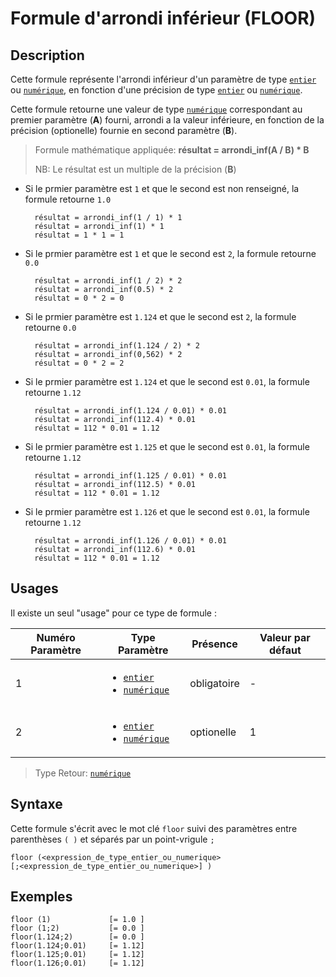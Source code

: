 # Formule d'arrondi inférieur (FLOOR)

## Description

Cette formule représente l'arrondi inférieur d'un paramètre de type  [`entier`][valeur-de-retour] ou [`numérique`][valeur-de-retour], en fonction d'une précision de type [`entier`][valeur-de-retour] ou [`numérique`][valeur-de-retour].

Cette formule retourne une valeur de type [`numérique`][valeur-de-retour] correspondant au premier paramètre (__A__) fourni, arrondi a la valeur inférieure, en fonction de la précision (optionelle) fournie en second paramètre (__B__).

> Formule mathématique appliquée: __résultat = arrondi_inf(A / B) * B__
>
> NB: Le résultat est un multiple de la précision (__B__)

- Si le prmier paramètre est `1` et que le second est non renseigné, la formule retourne `1.0`

        résultat = arrondi_inf(1 / 1) * 1
        résultat = arrondi_inf(1) * 1
        résultat = 1 * 1 = 1

- Si le prmier paramètre est `1` et que le second est `2`, la formule retourne `0.0`

        résultat = arrondi_inf(1 / 2) * 2
        résultat = arrondi_inf(0.5) * 2
        résultat = 0 * 2 = 0

- Si le prmier paramètre est `1.124` et que le second est `2`, la formule retourne `0.0`

        résultat = arrondi_inf(1.124 / 2) * 2
        résultat = arrondi_inf(0,562) * 2
        résultat = 0 * 2 = 2

- Si le prmier paramètre est `1.124` et que le second est `0.01`, la formule retourne `1.12`

        résultat = arrondi_inf(1.124 / 0.01) * 0.01
        résultat = arrondi_inf(112.4) * 0.01
        résultat = 112 * 0.01 = 1.12

- Si le prmier paramètre est `1.125` et que le second est `0.01`, la formule retourne `1.12`

        résultat = arrondi_inf(1.125 / 0.01) * 0.01
        résultat = arrondi_inf(112.5) * 0.01
        résultat = 112 * 0.01 = 1.12

- Si le prmier paramètre est `1.126` et que le second est `0.01`, la formule retourne `1.12`

        résultat = arrondi_inf(1.126 / 0.01) * 0.01
        résultat = arrondi_inf(112.6) * 0.01
        résultat = 112 * 0.01 = 1.12

## Usages

Il existe un seul "usage" pour ce type de formule :

|Numéro Paramètre|Type Paramètre|Présence|Valeur par défaut|
|--------------|--------------|--------------|--------------|
|1|<ul><li>[`entier`][valeur-de-retour]</li><li>[`numérique`][valeur-de-retour]</li></ul>|obligatoire|-|
|2|<ul><li>[`entier`][valeur-de-retour]</li><li>[`numérique`][valeur-de-retour]</li></ul>|optionelle|1|

> Type Retour: [`numérique`][valeur-de-retour]

## Syntaxe

Cette formule s'écrit avec le mot clé `floor` suivi des paramètres entre parenthèses `( )` et séparés par un point-vrigule `;`

    floor (<expression_de_type_entier_ou_numerique>
    [;<expression_de_type_entier_ou_numerique>] )

## Exemples

    floor (1)             [= 1.0 ]
    floor (1;2)           [= 0.0 ]
    floor(1.124;2)        [= 0.0 ]
    floor(1.124;0.01)     [= 1.12]
    floor(1.125;0.01)     [= 1.12]
    floor(1.126;0.01)     [= 1.12]

[valeur-de-retour]: ../../lexique.md#valeur-de-retour